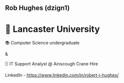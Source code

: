 ## Rob Hughes (dzign1) 

# 📍 Lancaster University

📚 Computer Science undergraduate

&

🗄 IT Support Analyst @ Ainscough Crane Hire

LinkedIn - https://www.linkedin.com/in/robert-j-hughes/
